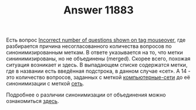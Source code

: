 ﻿---
title: "Answer 11883"
se.owner.user_id: 176217
se.owner.display_name: "αλεχολυτ"
se.owner.link: "https://ru.meta.stackoverflow.com/users/176217/%ce%b1%ce%bb%ce%b5%cf%87%ce%bf%ce%bb%cf%85%cf%84"
se.answer_id: 11883
se.question_id: 11880
se.post_type: answer
se.is_accepted: False
---
<p>Есть вопрос <a href="https://meta.stackexchange.com/q/323744/339911">Incorrect number of questions shown on tag mouseover</a>, где разбирается причина несогласованного количества вопросов по синонимизированным меткам. В ответе указывается на то, что метки сининимизированы, но не объединены (merged). Скорее всего, похожая ситуация возникает и здесь. В выпадающем списке содержатся метки, где в названии есть введённая подстрока, в данном случае «сет». А 14 - это количество вопросов, заданных с меткой <a href="https://ru.stackoverflow.com/questions/tagged/%d0%ba%d0%be%d0%bc%d0%bf%d1%8c%d1%8e%d1%82%d0%b5%d1%80%d0%bd%d1%8b%d0%b5-%d1%81%d0%b5%d1%82%d0%b8" class="post-tag" title="показать вопросы с меткой [компьютерные-сети]" rel="tag">компьютерные-сети</a> до её синонимизации с меткой <a href="https://ru.stackoverflow.com/questions/tagged/%d1%81%d0%b5%d1%82%d1%8c" class="post-tag" title="показать вопросы с меткой [сеть]" rel="tag">сеть</a>.</p>
<p>Подробнее о различии синонимизации от объединения можно ознакомиться <a href="https://meta.stackexchange.com/a/263959/339911">здесь</a>.</p>
